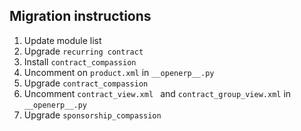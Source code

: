 ## Migration instructions

1. Update module list
2. Upgrade `recurring contract`
3. Install `contract_compassion`
4. Uncomment on `product.xml` in `__openerp__.py`
5. Upgrade `contract_compassion`
6. Uncomment `contract_view.xml ` and `contract_group_view.xml` in `__openerp__.py`
7. Upgrade `sponsorship_compassion`
